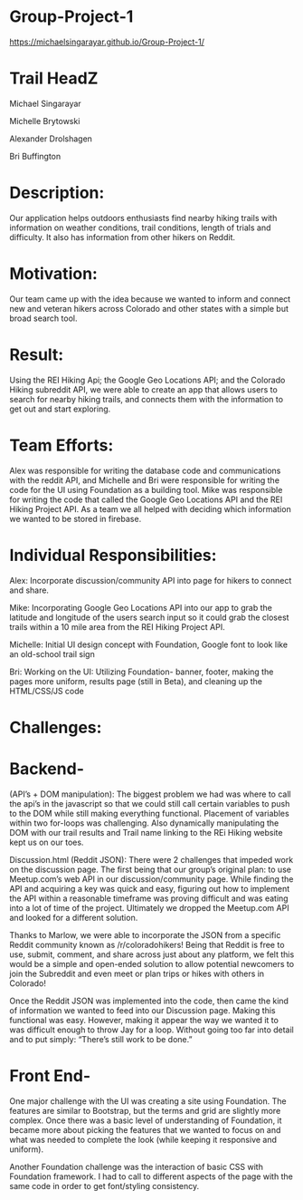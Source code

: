 # Group-Project-1

https://michaelsingarayar.github.io/Group-Project-1/

# Trail HeadZ

Michael Singarayar

Michelle Brytowski

Alexander Drolshagen

Bri Buffington


# Description: 

Our application helps outdoors enthusiasts find nearby hiking trails with information on weather conditions, trail conditions, length of trials and difficulty. It also has information from other hikers on Reddit.

# Motivation: 

Our team came up with the idea because we wanted to inform and connect new and veteran hikers across Colorado and other states with a simple but broad search tool.

# Result: 

Using the REI Hiking Api; the Google Geo Locations API; and the Colorado Hiking subreddit API, we were able to create an app that allows users to search for nearby hiking trails, and connects them with the information to get out and start exploring.

# Team Efforts: 

Alex was responsible for writing the database code and communications with the reddit API, and Michelle and Bri were responsible for writing the code for the UI using Foundation as a building tool. Mike was responsible for writing the code that called the Google Geo Locations API and the REI Hiking Project API. As a team we all helped with deciding which information we wanted to be stored in firebase.

# Individual Responsibilities: 

Alex: Incorporate discussion/community API into page for hikers to connect and share.

Mike: Incorporating Google Geo Locations API into our app to grab the latitude and longitude of the users search input so it could grab the closest trails within a 10 mile area from the REI Hiking Project API. 

Michelle: Initial UI design concept with Foundation, Google font to look like an old-school trail sign

Bri: Working on the UI: Utilizing Foundation- banner, footer, making the pages more uniform, results page (still in Beta), and cleaning up the HTML/CSS/JS code

# Challenges: 

# Backend-

(API’s + DOM manipulation): The biggest problem we had was where to call the api’s in the javascript so that we could still call certain variables to push to the DOM while still making everything functional. Placement of variables within two for-loops was challenging. Also dynamically manipulating the DOM with our trail results and Trail name linking to the REi Hiking website kept us on our toes.

Discussion.html (Reddit JSON): There were 2 challenges that impeded work on the discussion page. The first being that our group’s original plan: to use Meetup.com’s web API in our discussion/community page. While finding the API and acquiring a key was quick and easy, figuring out how to implement the API within a reasonable timeframe was proving difficult and was eating into a lot of time of the project. Ultimately we dropped the Meetup.com API and looked for a different solution. 

Thanks to Marlow, we were able to incorporate the JSON from a specific Reddit community known as /r/coloradohikers! Being that Reddit is free to use, submit, comment, and share across just about any platform, we felt this would be a simple and open-ended solution to allow potential newcomers to join the Subreddit and even meet or plan trips or hikes with others in Colorado!

Once the Reddit JSON was implemented into the code, then came the kind of information we wanted to feed into our Discussion page. Making this functional was easy. However, making it appear the way we wanted it to was difficult enough to throw Jay for a loop. Without going too far into detail and to put simply: “There’s still work to be done.”

# Front End- 

One major challenge with the UI was creating a site using Foundation. The features are similar to Bootstrap, but the terms and grid are slightly more complex. Once there was a basic level of understanding of Foundation, it became more about picking the features that we wanted to focus on and what was needed to complete the look (while keeping it responsive and uniform).

Another Foundation challenge was the interaction of basic CSS with Foundation framework. I had to call to different aspects of the page with the same code in order to get font/styling consistency.




